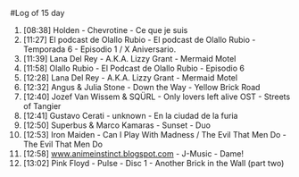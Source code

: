 #Log of 15 day

1. [08:38] Holden - Chevrotine - Ce que je suis
1. [11:27] El podcast de Olallo Rubio - El podcast de Olallo Rubio - Temporada 6 - Episodio 1 / X Aniversario.
1. [11:39] Lana Del Rey - A.K.A. Lizzy Grant - Mermaid Motel
1. [11:58] Olallo Rubio - El Podcast de Olallo Rubio - Episodio 6
1. [12:28] Lana Del Rey - A.K.A. Lizzy Grant - Mermaid Motel
1. [12:32] Angus & Julia Stone - Down the Way - Yellow Brick Road
1. [12:40] Jozef Van Wissem & SQÜRL - Only lovers left alive OST - Streets of Tangier
1. [12:41] Gustavo Cerati - unknown - En la ciudad de la furia
1. [12:50] Superbus & Marco Kamaras - Sunset - Duo
1. [12:53] Iron Maiden - Can I Play With Madness / The Evil That Men Do - The Evil That Men Do
1. [12:58] www.animeinstinct.blogspot.com - J-Music - Dame!
1. [13:02] Pink Floyd - Pulse - Disc 1 - Another Brick in the Wall (part two)
